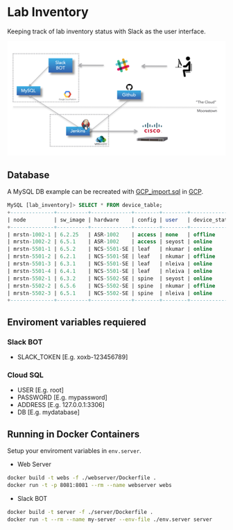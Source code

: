 # Lab Inventory

Keeping track of lab inventory status with Slack as the user interface.

![slack-sql](slack_sql.png)

## Database

A MySQL DB example can be recreated with [GCP_import.sql](database/GCP_import.sql) in [GCP](https://cloud.google.com/sql/docs/mysql/import-export/importing#importing_a_sql_dump_file).

```sql
MySQL [lab_inventory]> SELECT * FROM device_table;
+--------------+----------+-------------+--------+--------+---------------+
| node         | sw_image | hardware    | config | user   | device_status |
+--------------+----------+-------------+--------+--------+---------------+
| mrstn-1002-1 | 6.2.25   | ASR-1002    | access | none   | offline       |
| mrstn-1002-2 | 6.5.1    | ASR-1002    | access | seyost | online        |
| mrstn-5501-1 | 6.5.2    | NCS-5501-SE | leaf   | nkumar | online        |
| mrstn-5501-2 | 6.2.1    | NCS-5501-SE | leaf   | nkumar | offline       |
| mrstn-5501-3 | 6.3.1    | NCS-5501-SE | leaf   | nleiva | online        |
| mrstn-5501-4 | 6.4.1    | NCS-5501-SE | leaf   | nleiva | online        |
| mrstn-5502-1 | 6.3.2    | NCS-5502-SE | spine  | seyost | online        |
| mrstn-5502-2 | 6.5.6    | NCS-5502-SE | spine  | nkumar | offline       |
| mrstn-5502-3 | 6.5.1    | NCS-5502-SE | spine  | nleiva | online        |
+--------------+----------+-------------+--------+--------+---------------+
```

## Enviroment variables requiered

### Slack BOT

- SLACK_TOKEN [E.g. xoxb-123456789]

### Cloud SQL

- USER [E.g. root]
- PASSWORD [E.g. mypassword]
- ADDRESS [E.g. 127.0.0.1:3306]
- DB [E.g. mydatabase]

## Running in Docker Containers

Setup your enviroment variables in `env.server`.

- Web Server

```bash
docker build -t webs -f ./webserver/Dockerfile .
docker run -t -p 8081:8081 --rm --name webserver webs
```

- Slack BOT

```bash
docker build -t server -f ./server/Dockerfile .
docker run -t --rm --name my-server --env-file ./env.server server
```
